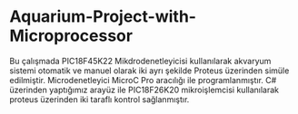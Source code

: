 # Aquarium-Project-with-Microprocessor
Bu çalışmada PIC18F45K22 Mikdrodenetleyicisi kullanılarak akvaryum sistemi otomatik ve manuel olarak iki ayrı şekilde Proteus üzerinden simüle edilmiştir. Microdenetleyici MicroC Pro aracılığı ile programlanmıştır. C# üzerinden yaptığımız arayüz ile PIC18F26K20 mikroişlemcisi kullanılarak proteus üzerinden iki taraflı kontrol sağlanmıştır.
